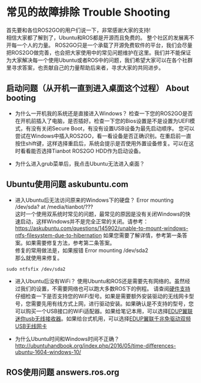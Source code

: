 # 常见的故障排除 Trouble Shooting

首先要和各位ROS2GO的用户们说一下，非常感谢大家的支持!  
相信大家都了解到了，Ubuntu和ROS都是开源而且免费的。 整个社区的发展离不开每一个人的力量。
ROS2GO只是一个承载了开源免费软件的平台，我们会尽量把ROS2GO做完善，也会把大家使用中的常见问题维护在这里。我们并不能保证为大家解决每一个使用Ubuntu或者ROS中的问题，我们希望大家可以在各个社群里寻求答案，也贡献自己的力量帮助后来者，寻求大家的共同进步。

## 启动问题（从开机一直到进入桌面这个过程） About booting
  - 为什么一开机我的系统还是直接进入Windows？ 
    检查一下您的ROS2GO是否在开机前插入了电脑，是否插好。检查一下您的Bios设置是不是设置为UEFI模式，有没有关闭Secure Boot，有没有设置USB设备为最先启动顺序。
    您可以尝试在Windows中插入ROS2GO，看一看设备是否正确识别。在重启前一直按住shift键，这样选择重启后，系统会提示是否使用外置设备修复。可以在这时看看能否选择Tianbot ROS2GO HDD作为启动设备。
    
  - 为什么进入grub菜单后，我点击Ubuntu无法进入桌面？

## Ubuntu使用问题 askubuntu.com
  - 进入Ubuntu后无法访问原来的Windows下的硬盘？ Error mounting /dev/sda? at /media/tianbot/???  
  这时一个使用双系统时常见的问题，最常见的原因是没有关闭Windows的快速启动，这样Windows并不是完全正常的关闭。请参考：
  https://askubuntu.com/questions/145902/unable-to-mount-windows-ntfs-filesystem-due-to-hibernation
  如果您需要了解详情，参考第一条答案。如果需要修复方法，参考第二条答案。  
  修复的常用做法是，如果报错 Error mounting /dev/sda2  
  那么就使用来修复。
  ```
  sudo ntfsfix /dev/sda2  
  ```
  
  - 进入Ubuntu后没有WiFi？
  使用Ubuntu和ROS还是需要先有网络的。虽然经过我们的设置，不需要网络也可以跑大多数ROS下的例程。
  请查阅[硬件支持](https://github.com/tianbot/ros2go/blob/master/03_%E7%A1%AC%E4%BB%B6%E6%94%AF%E6%8C%81_supported_hardwares.md)仔细检查一下是否支持您的WiFi型号。如果是需要额外安装驱动的无线网卡型号，您需要先用有线方式上网，进行驱动安装。如果确认是不支持的型号，您可以购买一个USB接口的WiFi适配器。如果给笔记本用，可以选择[EDUP翼联迷你usb无线接收器](https://detail.tmall.com/item.htm?id=579340555919)。如果给台式机用，可以选择[EDUP翼联千兆免驱动双频USB无线网卡](https://detail.tmall.com/item.htm?id=544565906232)
  
  - 为什么Ubuntu时间和Windows时间不正确？  
  http://ubuntuhandbook.org/index.php/2016/05/time-differences-ubuntu-1604-windows-10/

## ROS使用问题 answers.ros.org
